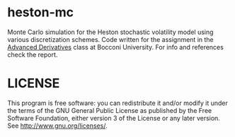 heston-mc
=========
Monte Carlo simulation for the Heston stochastic volatility model using various discretization schemes.
Code written for the assignment in the [Advanced Derivatives](http://didattica.unibocconi.it/ts/tsn_anteprima2006.php?cod_ins=20245&anno=2015&IdPag=5862) class at Bocconi University. For info and references check the report.

LICENSE
=======
 This program is free software: you can redistribute it and/or modify it under the terms of the GNU General Public License as published by the Free Software Foundation, either version 3 of the License or any later version. See http://www.gnu.org/licenses/.
